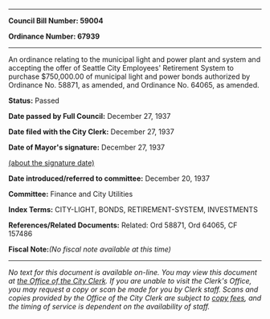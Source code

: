

********

**Council Bill Number: 59004**
   
**Ordinance Number: 67939**
********

 An ordinance relating to the municipal light and power plant and system and accepting the offer of Seattle City Employees' Retirement System to purchase $750,000.00 of municipal light and power bonds authorized by Ordinance No. 58871, as amended, and Ordinance No. 64065, as amended.

**Status:** Passed
   
**Date passed by Full Council:** December 27, 1937
   
**Date filed with the City Clerk:** December 27, 1937
   
**Date of Mayor's signature:** December 27, 1937
   
[(about the signature date)](/~public/approvaldate.htm)
   
   
   
**Date introduced/referred to committee:** December 20, 1937
   
**Committee:** Finance and City Utilities
   
   
**Index Terms:** CITY-LIGHT, BONDS, RETIREMENT-SYSTEM, INVESTMENTS

**References/Related Documents:** Related: Ord 58871, Ord 64065, CF 157486

**Fiscal Note:**_(No fiscal note available at this time)_
********

_No text for this document is available on-line. You may view this document at [the Office of the City Clerk](http://www.seattle.gov/leg/clerk/contactUs.htm). If you are unable to visit the Clerk's Office, you may request a copy or scan be made for you by Clerk staff. Scans and copies provided by the Office of the City Clerk are subject to [copy fees](http://clerk.seattle.gov/~public/clerkfees.htm), and the timing of service is dependent on the availability of staff._

